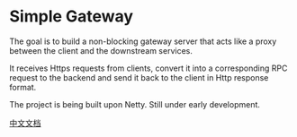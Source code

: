 # Simple Gateway

The goal is to build a non-blocking gateway server that acts like a proxy between the client and the downstream services. 

It receives Https requests from clients, convert it into a corresponding RPC request to the backend and send it back to the client in Http response format.

The project is being built upon Netty. Still under early development.

[中文文档](https://github.com/hongjic/sgw/README_CHN.md)